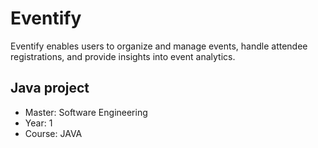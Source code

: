 # Eventify
Eventify enables users to organize and manage events, handle attendee registrations, and provide insights into event analytics. 


Java project
---------------
* Master: Software Engineering 
* Year: 1 
* Course: JAVA 
